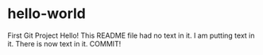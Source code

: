 # hello-world
First Git Project
Hello! This README file had no text in it. I am putting text in it. There is now text in it. COMMIT!
